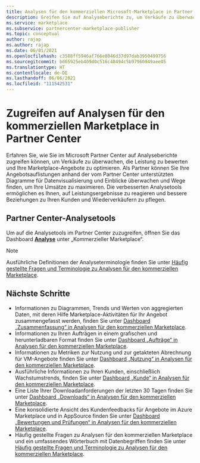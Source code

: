 ```yaml
---
title: Analysen für den kommerziellen Microsoft-Marketplace in Partner Center
description: Greifen Sie auf Analyseberichte zu, um Verkäufe zu überwachen, die Leistung zu bewerten und Ihre Marketplace-Angebote in Partner Center (Azure Marketplace) zu optimieren.
ms.service: marketplace
ms.subservice: partnercenter-marketplace-publisher
ms.topic: conceptual
author: rajap
ms.author: rajap
ms.date: 06/01/2021
ms.openlocfilehash: c3588ff5946af766e8046d37d97dab3950499756
ms.sourcegitcommit: bd65925eb409d0c516c48494c5b97960949aee05
ms.translationtype: HT
ms.contentlocale: de-DE
ms.lasthandoff: 06/06/2021
ms.locfileid: "111542531"
---
```

# <a name="access-analytic-reports-for-the-commercial-marketplace-in-partner-center"></a>Zugreifen auf Analysen für den kommerziellen Marketplace in Partner Center

Erfahren Sie, wie Sie im Microsoft Partner Center auf Analyseberichte zugreifen können, um Verkäufe zu überwachen, die Leistung zu bewerten und Ihre Marketplace-Angebote zu optimieren. Als Partner können Sie Ihre Angebotsauflistungen anhand der vom Partner Center unterstützten Diagramme für Datenvisualisierung und Einblicke überwachen und Wege finden, um Ihre Umsätze zu maximieren. Die verbesserten Analysetools ermöglichen es Ihnen, auf Leistungsergebnisse zu reagieren und bessere Beziehungen zu Ihren Kunden und Wiederverkäufern zu pflegen.

## <a name="partner-center-analytics-tools"></a>Partner Center-Analysetools

Um auf die Analysetools im Partner Center zuzugreifen, öffnen Sie das Dashboard **[Analyse](https://partner.microsoft.com/dashboard/commercial-marketplace/analytics/summary)** unter „Kommerzieller Marketplace“.

>[!NOTE]
> Ausführliche Definitionen der Analyseterminologie finden Sie unter [Häufig gestellte Fragen und Terminologie zu Analysen für den kommerziellen Marketplace](analytics-faq.md).

## <a name="next-steps"></a>Nächste Schritte

- Informationen zu Diagrammen, Trends und Werten von aggregierten Daten, mit deren Hilfe Marketplace-Aktivitäten für Ihr Angebot zusammengefasst werden, finden Sie unter [Dashboard „Zusammenfassung“ in Analysen für den kommerziellen Marketplace](summary-dashboard.md).
- Informationen zu Ihren Aufträgen in einem grafischen und herunterladbaren Format finden Sie unter [Dashboard „Aufträge“ in Analysen für den kommerziellen Marketplace](orders-dashboard.md).
- Informationen zu Metriken zur Nutzung und zur getakteten Abrechnung für VM-Angebote finden Sie unter [Dashboard „Nutzung“ in Analysen für den kommerziellen Marketplace](usage-dashboard.md).
- Ausführliche Informationen zu Ihren Kunden, einschließlich Wachstumstrends, finden Sie unter [Dashboard „Kunde“ in Analysen für den kommerziellen Marketplace](customer-dashboard.md).
- Eine Liste Ihrer Downloadanforderungen der letzten 30 Tagen finden Sie unter [Dashboard „Downloads“ in Analysen für den kommerziellen Marketplace](downloads-dashboard.md).
- Eine konsolidierte Ansicht des Kundenfeedbacks für Angebote im Azure Marketplace und in AppSource finden Sie unter [Dashboard „Bewertungen und Prüfungen“ in Analysen für den kommerziellen Marketplace](ratings-reviews.md).
- Häufig gestellte Fragen zu Analysen für den kommerziellen Marketplace und ein umfassendes Wörterbuch mit Datenbegriffen finden Sie unter [Häufig gestellte Fragen und Terminologie zu Analysen für den kommerziellen Marketplace](analytics-faq.md).
